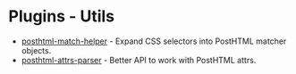 # Plugins - Utils

- [posthtml-match-helper][match-helper] - Expand CSS selectors into PostHTML matcher objects.
- [posthtml-attrs-parser][attrs-parser] - Better API to work with PostHTML attrs.

[match-helper]: https://github.com/rasmusfl0e/posthtml-match-helper
[attrs-parser]: https://github.com/posthtml/posthtml-attrs-parser
